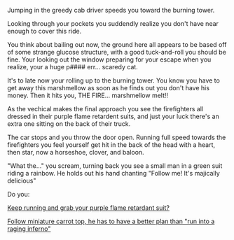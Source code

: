 Jumping in the greedy cab driver speeds you toward the burning tower.

Looking through your pockets you suddendly realize you don't have near enough to cover this ride.

You think about bailing out now, the ground here all appears to be based off of some strange
glucose structure, with a good tuck-and-roll you should be fine. Your looking out the window preparing
for your escape when you realize, your a huge p#### err... scaredy cat.

It's to late now your rolling up to the burning tower. You know you have to get away this marshmellow as
soon as he finds out you don't have his money. Then it hits you, THE FIRE... marshmellow melt!!

As the vechical makes the final approach you see the firefighters all dressed in their purple 
flame retardent suits, and just your luck there's an extra one sitting on the back of their truck.

The car stops and you throw the door open. Running full speed towards the firefighters you feel yourself
get hit in the back of the head with a heart, then star, now a horseshoe, clover, and baloon.

"What the..." you scream, turning back you see a small man in a green suit riding a rainbow. He holds out 
his hand chanting "Follow me! It's majically delicious"

Do you:

[Keep running and grab your purple flame retardant suit?](./grab-flame-retardant-suit/grab-flame-retardant-suit.md)


[Follow miniature carrot top, he has to have a better plan than "run into a raging inferno"](./Ride-with-Luckey/Ride-with-Luckey.md)
